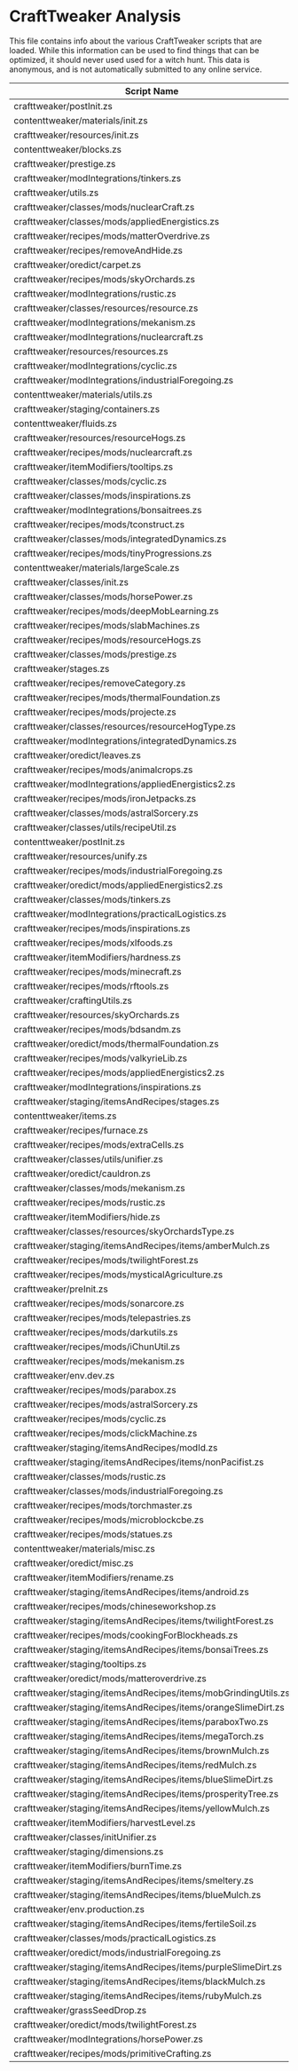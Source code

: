 # CraftTweaker Analysis

This file contains info about the various CraftTweaker scripts that are loaded.
While this information can be used to find things that can be optimized, it
should never used used for a witch hunt. This data is anonymous, and is not
automatically submitted to any online service.

| Script Name                                                    | Time  |
|----------------------------------------------------------------|-------|
| crafttweaker/postInit.zs                                       | 574ms |
| contenttweaker/materials/init.zs                               | 513ms |
| crafttweaker/resources/init.zs                                 | 467ms |
| contenttweaker/blocks.zs                                       | 153ms |
| crafttweaker/prestige.zs                                       | 139ms |
| crafttweaker/modIntegrations/tinkers.zs                        | 91ms  |
| crafttweaker/utils.zs                                          | 88ms  |
| crafttweaker/classes/mods/nuclearCraft.zs                      | 61ms  |
| crafttweaker/classes/mods/appliedEnergistics.zs                | 56ms  |
| crafttweaker/recipes/mods/matterOverdrive.zs                   | 55ms  |
| crafttweaker/recipes/removeAndHide.zs                          | 50ms  |
| crafttweaker/oredict/carpet.zs                                 | 49ms  |
| crafttweaker/recipes/mods/skyOrchards.zs                       | 49ms  |
| crafttweaker/modIntegrations/rustic.zs                         | 44ms  |
| crafttweaker/classes/resources/resource.zs                     | 42ms  |
| crafttweaker/modIntegrations/mekanism.zs                       | 29ms  |
| crafttweaker/modIntegrations/nuclearcraft.zs                   | 28ms  |
| crafttweaker/resources/resources.zs                            | 28ms  |
| crafttweaker/modIntegrations/cyclic.zs                         | 27ms  |
| crafttweaker/modIntegrations/industrialForegoing.zs            | 26ms  |
| contenttweaker/materials/utils.zs                              | 25ms  |
| crafttweaker/staging/containers.zs                             | 23ms  |
| contenttweaker/fluids.zs                                       | 22ms  |
| crafttweaker/resources/resourceHogs.zs                         | 21ms  |
| crafttweaker/recipes/mods/nuclearcraft.zs                      | 20ms  |
| crafttweaker/itemModifiers/tooltips.zs                         | 19ms  |
| crafttweaker/classes/mods/cyclic.zs                            | 18ms  |
| crafttweaker/classes/mods/inspirations.zs                      | 18ms  |
| crafttweaker/modIntegrations/bonsaitrees.zs                    | 18ms  |
| crafttweaker/recipes/mods/tconstruct.zs                        | 17ms  |
| crafttweaker/classes/mods/integratedDynamics.zs                | 16ms  |
| crafttweaker/recipes/mods/tinyProgressions.zs                  | 15ms  |
| contenttweaker/materials/largeScale.zs                         | 14ms  |
| crafttweaker/classes/init.zs                                   | 14ms  |
| crafttweaker/classes/mods/horsePower.zs                        | 13ms  |
| crafttweaker/recipes/mods/deepMobLearning.zs                   | 13ms  |
| crafttweaker/recipes/mods/slabMachines.zs                      | 12ms  |
| crafttweaker/recipes/mods/resourceHogs.zs                      | 12ms  |
| crafttweaker/classes/mods/prestige.zs                          | 12ms  |
| crafttweaker/stages.zs                                         | 12ms  |
| crafttweaker/recipes/removeCategory.zs                         | 12ms  |
| crafttweaker/recipes/mods/thermalFoundation.zs                 | 12ms  |
| crafttweaker/recipes/mods/projecte.zs                          | 12ms  |
| crafttweaker/classes/resources/resourceHogType.zs              | 12ms  |
| crafttweaker/modIntegrations/integratedDynamics.zs             | 12ms  |
| crafttweaker/oredict/leaves.zs                                 | 12ms  |
| crafttweaker/recipes/mods/animalcrops.zs                       | 11ms  |
| crafttweaker/modIntegrations/appliedEnergistics2.zs            | 11ms  |
| crafttweaker/recipes/mods/ironJetpacks.zs                      | 11ms  |
| crafttweaker/classes/mods/astralSorcery.zs                     | 11ms  |
| crafttweaker/classes/utils/recipeUtil.zs                       | 11ms  |
| contenttweaker/postInit.zs                                     | 11ms  |
| crafttweaker/resources/unify.zs                                | 10ms  |
| crafttweaker/recipes/mods/industrialForegoing.zs               | 10ms  |
| crafttweaker/oredict/mods/appliedEnergistics2.zs               | 10ms  |
| crafttweaker/classes/mods/tinkers.zs                           | 9ms   |
| crafttweaker/modIntegrations/practicalLogistics.zs             | 9ms   |
| crafttweaker/recipes/mods/inspirations.zs                      | 9ms   |
| crafttweaker/recipes/mods/xlfoods.zs                           | 9ms   |
| crafttweaker/itemModifiers/hardness.zs                         | 9ms   |
| crafttweaker/recipes/mods/minecraft.zs                         | 8ms   |
| crafttweaker/recipes/mods/rftools.zs                           | 7ms   |
| crafttweaker/craftingUtils.zs                                  | 7ms   |
| crafttweaker/resources/skyOrchards.zs                          | 6ms   |
| crafttweaker/recipes/mods/bdsandm.zs                           | 6ms   |
| crafttweaker/oredict/mods/thermalFoundation.zs                 | 6ms   |
| crafttweaker/recipes/mods/valkyrieLib.zs                       | 6ms   |
| crafttweaker/recipes/mods/appliedEnergistics2.zs               | 6ms   |
| crafttweaker/modIntegrations/inspirations.zs                   | 6ms   |
| crafttweaker/staging/itemsAndRecipes/stages.zs                 | 6ms   |
| contenttweaker/items.zs                                        | 5ms   |
| crafttweaker/recipes/furnace.zs                                | 5ms   |
| crafttweaker/recipes/mods/extraCells.zs                        | 5ms   |
| crafttweaker/classes/utils/unifier.zs                          | 5ms   |
| crafttweaker/oredict/cauldron.zs                               | 5ms   |
| crafttweaker/classes/mods/mekanism.zs                          | 5ms   |
| crafttweaker/recipes/mods/rustic.zs                            | 4ms   |
| crafttweaker/itemModifiers/hide.zs                             | 4ms   |
| crafttweaker/classes/resources/skyOrchardsType.zs              | 4ms   |
| crafttweaker/staging/itemsAndRecipes/items/amberMulch.zs       | 3ms   |
| crafttweaker/recipes/mods/twilightForest.zs                    | 3ms   |
| crafttweaker/recipes/mods/mysticalAgriculture.zs               | 3ms   |
| crafttweaker/preInit.zs                                        | 3ms   |
| crafttweaker/recipes/mods/sonarcore.zs                         | 3ms   |
| crafttweaker/recipes/mods/telepastries.zs                      | 3ms   |
| crafttweaker/recipes/mods/darkutils.zs                         | 3ms   |
| crafttweaker/recipes/mods/iChunUtil.zs                         | 3ms   |
| crafttweaker/recipes/mods/mekanism.zs                          | 3ms   |
| crafttweaker/env.dev.zs                                        | 3ms   |
| crafttweaker/recipes/mods/parabox.zs                           | 3ms   |
| crafttweaker/recipes/mods/astralSorcery.zs                     | 3ms   |
| crafttweaker/recipes/mods/cyclic.zs                            | 2ms   |
| crafttweaker/recipes/mods/clickMachine.zs                      | 2ms   |
| crafttweaker/staging/itemsAndRecipes/modId.zs                  | 2ms   |
| crafttweaker/staging/itemsAndRecipes/items/nonPacifist.zs      | 2ms   |
| crafttweaker/classes/mods/rustic.zs                            | 2ms   |
| crafttweaker/classes/mods/industrialForegoing.zs               | 2ms   |
| crafttweaker/recipes/mods/torchmaster.zs                       | 2ms   |
| crafttweaker/recipes/mods/microblockcbe.zs                     | 2ms   |
| crafttweaker/recipes/mods/statues.zs                           | 2ms   |
| contenttweaker/materials/misc.zs                               | 2ms   |
| crafttweaker/oredict/misc.zs                                   | 2ms   |
| crafttweaker/itemModifiers/rename.zs                           | 2ms   |
| crafttweaker/staging/itemsAndRecipes/items/android.zs          | 2ms   |
| crafttweaker/recipes/mods/chineseworkshop.zs                   | 2ms   |
| crafttweaker/staging/itemsAndRecipes/items/twilightForest.zs   | 2ms   |
| crafttweaker/recipes/mods/cookingForBlockheads.zs              | 2ms   |
| crafttweaker/staging/itemsAndRecipes/items/bonsaiTrees.zs      | 2ms   |
| crafttweaker/staging/tooltips.zs                               | 2ms   |
| crafttweaker/oredict/mods/matteroverdrive.zs                   | 2ms   |
| crafttweaker/staging/itemsAndRecipes/items/mobGrindingUtils.zs | 1ms   |
| crafttweaker/staging/itemsAndRecipes/items/orangeSlimeDirt.zs  | 1ms   |
| crafttweaker/staging/itemsAndRecipes/items/paraboxTwo.zs       | 1ms   |
| crafttweaker/staging/itemsAndRecipes/items/megaTorch.zs        | 1ms   |
| crafttweaker/staging/itemsAndRecipes/items/brownMulch.zs       | 1ms   |
| crafttweaker/staging/itemsAndRecipes/items/redMulch.zs         | 1ms   |
| crafttweaker/staging/itemsAndRecipes/items/blueSlimeDirt.zs    | 1ms   |
| crafttweaker/staging/itemsAndRecipes/items/prosperityTree.zs   | 1ms   |
| crafttweaker/staging/itemsAndRecipes/items/yellowMulch.zs      | 1ms   |
| crafttweaker/itemModifiers/harvestLevel.zs                     | 1ms   |
| crafttweaker/classes/initUnifier.zs                            | 1ms   |
| crafttweaker/staging/dimensions.zs                             | 1ms   |
| crafttweaker/itemModifiers/burnTime.zs                         | 1ms   |
| crafttweaker/staging/itemsAndRecipes/items/smeltery.zs         | 1ms   |
| crafttweaker/staging/itemsAndRecipes/items/blueMulch.zs        | 1ms   |
| crafttweaker/env.production.zs                                 | 1ms   |
| crafttweaker/staging/itemsAndRecipes/items/fertileSoil.zs      | 1ms   |
| crafttweaker/classes/mods/practicalLogistics.zs                | 1ms   |
| crafttweaker/oredict/mods/industrialForegoing.zs               | 1ms   |
| crafttweaker/staging/itemsAndRecipes/items/purpleSlimeDirt.zs  | 1ms   |
| crafttweaker/staging/itemsAndRecipes/items/blackMulch.zs       | 1ms   |
| crafttweaker/staging/itemsAndRecipes/items/rubyMulch.zs        | 1ms   |
| crafttweaker/grassSeedDrop.zs                                  | 1ms   |
| crafttweaker/oredict/mods/twilightForest.zs                    | 0ms   |
| crafttweaker/modIntegrations/horsePower.zs                     | 0ms   |
| crafttweaker/recipes/mods/primitiveCrafting.zs                 | 0ms   |
